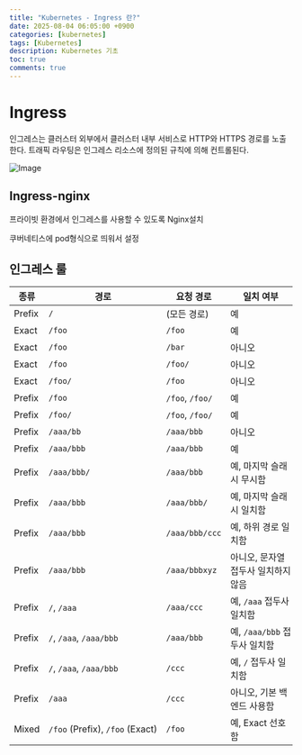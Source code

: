 ```yaml
---
title: "Kubernetes - Ingress 란?"
date: 2025-08-04 06:05:00 +0900
categories: [kubernetes]
tags: [Kubernetes]
description: Kubernetes 기초
toc: true
comments: true
---
```


# Ingress 

인그레스는 클러스터 외부에서 클러스터 내부 서비스로 HTTP와 HTTPS 경로를 노출한다. 트래픽 라우팅은 인그레스 리소스에 정의된 규칙에 의해 컨트롤된다.

![Image](https://prod-files-secure.s3.us-west-2.amazonaws.com/e6db513d-ec54-40ff-aa74-2487b0bcfe15/8e23b497-f666-4afc-95a3-bec229baaa4c/Untitled.png?X-Amz-Algorithm=AWS4-HMAC-SHA256&X-Amz-Content-Sha256=UNSIGNED-PAYLOAD&X-Amz-Credential=ASIAZI2LB466QM32WZCP%2F20250804%2Fus-west-2%2Fs3%2Faws4_request&X-Amz-Date=20250804T072142Z&X-Amz-Expires=3600&X-Amz-Security-Token=IQoJb3JpZ2luX2VjEAcaCXVzLXdlc3QtMiJIMEYCIQC%2BnxW1T4%2BtJt%2FYRyeTW4Oh%2FUWhqwOW98apQF3VUp6leQIhAPforZi50or8HoJ%2BCS1SUHzuY5HDWdG9bxygIL26QXkwKv8DCEAQABoMNjM3NDIzMTgzODA1IgyfXpd2yGjE%2FR%2Fiv94q3APAPNpU0YKL0TTGUeBPKt8nH1PcQav5Dk4oP621ZqGeA6l4bxPJOyCJ1YLdMs0%2BFaH23MlBwTcsR1mTii4Dyme0tI8lJ24wQ97ULqUp6qR5ECIRvUBz%2BGMVZfpQKmrTW5nW9UQLltVReiD%2BKFudrx4x58FMzfj9Dv7UeCFJb7KdoBmVQzaNy8tALo4QOVtmjB5Ofg96ZPfMdjfUrGQkATmfMU%2FVq4yzgI%2FkvZtjsNxGGn4Ji1GZ2yNwON0OSsiKgi%2BESgCtEwKSf0zFc4luNgjHaM%2F3XjgHr11k3r%2FMkyLXyCOklj6E18yhGRvrLCOR8LZJMHR5slxplcCEzdcaf0DrVZxJ3gzceK%2FTS0QZmW6fVbmrOidkdoWykrW3wZUo92nu%2B%2BaZV1UyQVKkuHZaUESEkg%2BEsfSF2dFU%2FDTrzVXk6JQjHFSdf6xYCuHyoqjmjwwZCeq0Ci3Z%2Bv1CCR6fquwJnQZmSaGfvDgNgZ2%2FHmIOdoKjJNa8SLKKYmFewyiHk8jB0UxR826yIFlr%2FCRZmmTCAM40%2B6Kuv7JRpf5IDe2d2%2FYvwuExhhnUiSvqRcZD%2Fs1rLMDddmh%2BRqORPsg9Y%2ForXfixY34GQ7rtRVItLdPrOAq6Z0lcsmYNtRoEpTCztsHEBjqkAZTFhns8GBCVeIGWiYya%2FFlIfkhmywQusCNFdQOgfQYwFEAk4PZ%2BH5b8rUzkSAtbGQAfQKD0ILkhaDRqNSgUWdKNDuXofylJk%2BEikPb2XrzF5HpgnzGfF6OID3VZ%2BG2jpmoqCxn08eYR%2FkxDxy66S9SRJPc5SB6KW%2FFym6a1ccw1ASMFJUsnIaBZJiyg4YtntqYIKIXaN1c03Okx22vh85vBNz6M&X-Amz-Signature=a38a8bb759eab74a47173ae3c93daa8135dd2867d1c1cdda2bdbeab5c9c77c7f&X-Amz-SignedHeaders=host&x-amz-checksum-mode=ENABLED&x-id=GetObject)

## Ingress-nginx 

프라이빗 환경에서 인그레스를 사용할 수 있도록 Nginx설치

쿠버네티스에 pod형식으로 띄워서 설정

## 인그레스 룰

| 종류 | 경로 | 요청 경로 | 일치 여부 |
| --- | --- | --- | --- |
| Prefix | `/` | (모든 경로) | 예 |
| Exact | `/foo` | `/foo` | 예 |
| Exact | `/foo` | `/bar` | 아니오 |
| Exact | `/foo` | `/foo/` | 아니오 |
| Exact | `/foo/` | `/foo` | 아니오 |
| Prefix | `/foo` | `/foo`, `/foo/` | 예 |
| Prefix | `/foo/` | `/foo`, `/foo/` | 예 |
| Prefix | `/aaa/bb` | `/aaa/bbb` | 아니오 |
| Prefix | `/aaa/bbb` | `/aaa/bbb` | 예 |
| Prefix | `/aaa/bbb/` | `/aaa/bbb` | 예, 마지막 슬래시 무시함 |
| Prefix | `/aaa/bbb` | `/aaa/bbb/` | 예, 마지막 슬래시 일치함 |
| Prefix | `/aaa/bbb` | `/aaa/bbb/ccc` | 예, 하위 경로 일치함 |
| Prefix | `/aaa/bbb` | `/aaa/bbbxyz` | 아니오, 문자열 접두사 일치하지 않음 |
| Prefix | `/`, `/aaa` | `/aaa/ccc` | 예, `/aaa` 접두사 일치함 |
| Prefix | `/`, `/aaa`, `/aaa/bbb` | `/aaa/bbb` | 예, `/aaa/bbb` 접두사 일치함 |
| Prefix | `/`, `/aaa`, `/aaa/bbb` | `/ccc` | 예, `/` 접두사 일치함 |
| Prefix | `/aaa` | `/ccc` | 아니오, 기본 백엔드 사용함 |
| Mixed | `/foo` (Prefix), `/foo` (Exact) | `/foo` | 예, Exact 선호함 |


